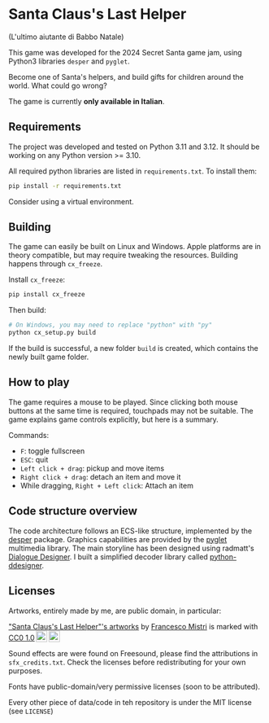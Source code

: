 # Santa Claus's Last Helper
(L'ultimo aiutante di Babbo Natale)

This game was developed for the 2024 Secret Santa game jam, using Python3 libraries `desper` and `pyglet`.

Become one of Santa's helpers, and build gifts for children around the world. What could go wrong?

The game is currently **only available in Italian**.

## Requirements
The project was developed and tested on Python 3.11 and 3.12. It should be working on any Python version >= 3.10.

All required python libraries are listed in `requirements.txt`. To install them:
```bash
pip install -r requirements.txt
```
Consider using a virtual environment.

## Building
The game can easily be built on Linux and Windows. Apple platforms are in theory compatible, but may require tweaking the resources. Building happens through `cx_freeze`.

Install `cx_freeze`:
```bash
pip install cx_freeze
```

Then build:
```bash
# On Windows, you may need to replace "python" with "py"
python cx_setup.py build
```

If the build is successful, a new folder `build` is created, which contains the newly built game folder.

## How to play
The game requires a mouse to be played. Since clicking both mouse buttons at the same time is required, touchpads may not be suitable. The game explains game controls explicitly, but here is a summary.

Commands:
* `F`: toggle fullscreen
* `ESC`: quit
* `Left click + drag`: pickup and move items
* `Right click + drag`: detach an item and move it
* While dragging, `Right + Left click`: Attach an item

## Code structure overview
The code architecture follows an ECS-like structure, implemented by the [desper](https://github.com/Ball-Man/desper) package. Graphics capabilities are provided by the [pyglet](https://github.com/pyglet/pyglet) multimedia library. The main storyline has been designed using radmatt's [Dialogue Designer](https://radmatt.itch.io/dialogue-designer). I built a simplified decoder library called [python-ddesigner](https://github.com/Ball-Man/python-ddesigner).


## Licenses
Artworks, entirely made by me, are public domain, in particular:
<p xmlns:cc="http://creativecommons.org/ns#" xmlns:dct="http://purl.org/dc/terms/"><a property="dct:title" rel="cc:attributionURL" href="https://github.com/Ball-Man/last-santa-helper/tree/master/resources/image">"Santa Claus's Last Helper"'s artworks</a> by <a rel="cc:attributionURL dct:creator" property="cc:attributionName" href="https://www.fmistri.it/">Francesco Mistri</a> is marked with <a href="https://creativecommons.org/publicdomain/zero/1.0/?ref=chooser-v1" target="_blank" rel="license noopener noreferrer" style="display:inline-block;">CC0 1.0<img style="height:22px!important;margin-left:3px;vertical-align:text-bottom;" src="https://mirrors.creativecommons.org/presskit/icons/cc.svg?ref=chooser-v1" alt=""><img style="height:22px!important;margin-left:3px;vertical-align:text-bottom;" src="https://mirrors.creativecommons.org/presskit/icons/zero.svg?ref=chooser-v1" alt=""></a></p>


Sound effects are were found on Freesound, please find the attributions in `sfx_credits.txt`. Check the licenses before redistributing for your own purposes.

Fonts have public-domain/very permissive licenses (soon to be attributed).

Every other piece of data/code in teh repository is under the MIT license (see `LICENSE`)
